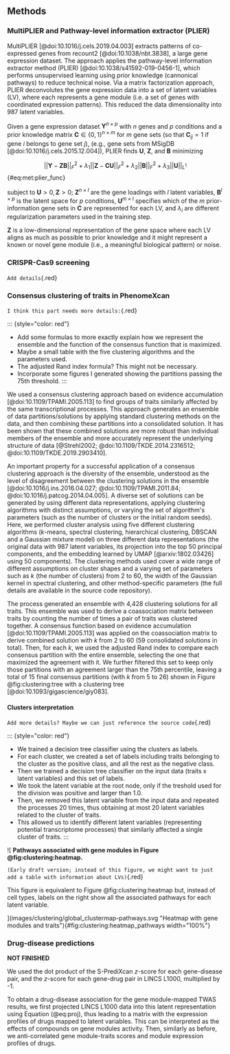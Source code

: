 ## Methods

### MultiPLIER and Pathway-level information extractor (PLIER)

MultiPLIER [@doi:10.1016/j.cels.2019.04.003] extracts patterns of co-expressed genes from recount2 [@doi:10.1038/nbt.3838], a large gene expression dataset.
The approach applies the pathway-level information extractor method (PLIER) [@doi:10.1038/s41592-019-0456-1], which performs unsupervised learning using prior knowledge (cannonical pathways) to reduce technical noise.
Via a matrix factorization approach, PLIER deconvolutes the gene expression data into a set of latent variables (LV), where each represents a gene module (i.e. a set of genes with coordinated expression patterns).
This reduced the data dimensionality into 987 latent variables.

Given a gene expression dataset $\mathbf{Y}^{n \times p}$ with $n$ genes and $p$ conditions and a prior knowledge matrix $\mathbf{C} \in \{0,1\}^{n \times m}$ for $m$ gene sets (so that $\mathbf{C}_{ij} = 1$ if gene $i$ belongs to gene set $j$), (e.g., gene sets from MSigDB [@doi:10.1016/j.cels.2015.12.004]), PLIER finds $\mathbf{U}$, $\mathbf{Z}$, and $\mathbf{B}$ minimizing

$$
||\mathbf{Y} - \mathbf{Z}\mathbf{B}||^{2}_{F} + \lambda_1 ||\mathbf{Z} - \mathbf{C}\mathbf{U}||^{2}_{F} + \lambda_2 ||\mathbf{B}||^{2}_{F} + \lambda_3 ||\mathbf{U}||_{L^1}
$$ {#eq:met:plier_func}

subject to $\mathbf{U}>0, \mathbf{Z}>0$;
$\mathbf{Z}^{n \times l}$ are the gene loadings with $l$ latent variables,
$\mathbf{B}^{l \times p}$ is the latent space for $p$ conditions,
$\mathbf{U}^{m \times l}$ specifies which of the $m$ prior-information gene sets in $\mathbf{C}$ are represented for each LV,
and $\lambda_i$ are different regularization parameters used in the training step.
<!--  -->
$\mathbf{Z}$ is a low-dimensional representation of the gene space where each LV aligns as much as possible to prior knowledge and it might represent a known or novel gene module (i.e., a meaningful biological pattern) or noise.


### CRISPR-Cas9 screening

`Add details`{.red}


### Consensus clustering of traits in PhenomeXcan

`I think this part needs more details:`{.red}

::: {style="color: red"}
- Add some formulas to more exactly explain how we represent the ensemble and the function of the consensus function that is maximized.
- Maybe a small table with the five clustering algorithms and the parameters used.
- The adjusted Rand index formula? This might not be necessary.
- Incorporate some figures I generated showing the partitions passing the 75th threshold.
:::

We used a consensus clustering approach based on evidence accumulation [@doi:10.1109/TPAMI.2005.113] to find groups of traits similarly affected by the same transcriptional processes.
This approach generates an ensemble of data partitions/solutions by applying standard clustering methods on the data, and then combining these partitions into a consolidated solution.
It has been shown that these combined solutions are more robust than individual members of the ensemble and more accurately represent the underlying structure of data [@Strehl2002; @doi:10.1109/TKDE.2014.2316512; @doi:10.1109/TKDE.2019.2903410].


An important property for a successful application of a consensus clustering approach is the diversity of the ensemble, understood as the level of disagreement between the clustering solutions in the ensemble [@doi:10.1016/j.ins.2016.04.027; @doi:10.1109/TPAMI.2011.84; @doi:10.1016/j.patcog.2014.04.005].
A diverse set of solutions can be generated by using different data representations, applying clustering algorithms with distinct assumptions, or varying the set of algorithm's parameters (such as the number of clusters or the initial random seeds).
Here, we performed cluster analysis using five different clustering algorithms ($k$-means, spectral clustering, hierarchical clustering, DBSCAN and a Gaussian mixture model) on three different data representations (the original data with 987 latent variables, its projection into the top 50 principal components, and the embedding learned by UMAP [@arxiv:1802.03426] using 50 components).
The clustering methods used cover a wide range of different assumptions on cluster shapes and a varying set of parameters such as $k$ (the number of clusters) from 2 to 60, the width of the Gaussian kernel in spectral clustering, and other method-specific parameters (the full details are available in the source code repository).

The process generated an ensemble with 4,428 clustering solutions for all traits.
This ensemble was used to derive a coassociation matrix between traits by counting the number of times a pair of traits was clustered together.
A consensus function based on evidence accumulation [@doi:10.1109/TPAMI.2005.113] was applied on the coassociation matrix to derive combined solution with $k$ from 2 to 60 (59 consolidated solutions in total).
Then, for each $k$, we used the adjusted Rand index to compare each consensus partition with the entire ensemble, selecting the one that maximized the agreement with it.
We further filtered this set to keep only those partitions with an agreement larger than the 75th percentile, leaving a total of 15 final consensus partitions (with $k$ from 5 to 26) shown in Figure @fig:clustering:tree with a clustering tree [@doi:10.1093/gigascience/giy083].


#### Clusters interpretation

`Add more details? Maybe we can just reference the source code`{.red}

::: {style="color: red"}
- We trained a decision tree classifier using the clusters as labels.
- For each cluster, we created a set of labels including traits belonging to the cluster as the positive class, and all the rest as the negative class.
- Then we trained a decision tree classifier on the input data (traits x latent variables) and this set of labels.
- We took the latent variable at the root node, only if the treshold used for the division was positive and larger than 1.0.
- Then, we removed this latent variable from the input data and repeated the processes 20 times, thus obtaining at most 20 latent variables related to the cluster of traits.
- This allowed us to identify different latent variables (representing potential transcriptome processes) that similarly affected a single cluster of traits.
:::

![
**Pathways associated with gene modules in Figure @fig:clustering:heatmap.**
<!--  -->
`(Early draft version; instead of this figure, we might want to just add a table with information about LVs)`{.red}
<!--  -->
This figure is equivalent to Figure @fig:clustering:heatmap but, instead of cell types, labels on the right show all the associated pathways for each latent variable.
<!--  -->
](images/clustering/global_clustermap-pathways.svg "Heatmap with gene modules and traits"){#fig:clustering:heatmap_pathways width="100%"}


### Drug-disease predictions

**NOT FINISHED**

We used the dot product of the S-PrediXcan $z$-score for each gene-disease pair, and the $z$-score for each gene-drug pair in LINCS L1000, multiplied by -1.

To obtain a drug-disease association for the gene module-mapped TWAS results, we first projected LINCS L1000 data into this latent representation using Equation (@eq:proj), thus leading to a matrix with the expression profiles of drugs mapped to latent variables.
This can be interpreted as the effects of compounds on gene modules activity.
Then, similarly as before, we anti-correlated gene module-traits scores and module expression profiles of drugs.
